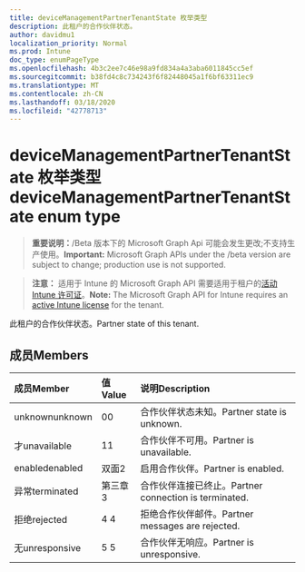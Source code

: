 ```yaml
---
title: deviceManagementPartnerTenantState 枚举类型
description: 此租户的合作伙伴状态。
author: davidmu1
localization_priority: Normal
ms.prod: Intune
doc_type: enumPageType
ms.openlocfilehash: 4b3c2ee7c46e98a9fd834a4a3aba6011845cc5ef
ms.sourcegitcommit: b38fd4c8c734243f6f82448045a1f6bf63311ec9
ms.translationtype: MT
ms.contentlocale: zh-CN
ms.lasthandoff: 03/18/2020
ms.locfileid: "42778713"
---
```

# <a name="devicemanagementpartnertenantstate-enum-type"></a><span data-ttu-id="70565-103">deviceManagementPartnerTenantState 枚举类型</span><span class="sxs-lookup"><span data-stu-id="70565-103">deviceManagementPartnerTenantState enum type</span></span>

> <span data-ttu-id="70565-104">**重要说明：**/Beta 版本下的 Microsoft Graph Api 可能会发生更改;不支持生产使用。</span><span class="sxs-lookup"><span data-stu-id="70565-104">**Important:** Microsoft Graph APIs under the /beta version are subject to change; production use is not supported.</span></span>

> <span data-ttu-id="70565-105">**注意：** 适用于 Intune 的 Microsoft Graph API 需要适用于租户的[活动 Intune 许可证](https://go.microsoft.com/fwlink/?linkid=839381)。</span><span class="sxs-lookup"><span data-stu-id="70565-105">**Note:** The Microsoft Graph API for Intune requires an [active Intune license](https://go.microsoft.com/fwlink/?linkid=839381) for the tenant.</span></span>

<span data-ttu-id="70565-106">此租户的合作伙伴状态。</span><span class="sxs-lookup"><span data-stu-id="70565-106">Partner state of this tenant.</span></span>

## <a name="members"></a><span data-ttu-id="70565-107">成员</span><span class="sxs-lookup"><span data-stu-id="70565-107">Members</span></span>
|<span data-ttu-id="70565-108">成员</span><span class="sxs-lookup"><span data-stu-id="70565-108">Member</span></span>|<span data-ttu-id="70565-109">值</span><span class="sxs-lookup"><span data-stu-id="70565-109">Value</span></span>|<span data-ttu-id="70565-110">说明</span><span class="sxs-lookup"><span data-stu-id="70565-110">Description</span></span>|
|:---|:---|:---|
|<span data-ttu-id="70565-111">unknown</span><span class="sxs-lookup"><span data-stu-id="70565-111">unknown</span></span>|<span data-ttu-id="70565-112">0</span><span class="sxs-lookup"><span data-stu-id="70565-112">0</span></span>|<span data-ttu-id="70565-113">合作伙伴状态未知。</span><span class="sxs-lookup"><span data-stu-id="70565-113">Partner state is unknown.</span></span>|
|<span data-ttu-id="70565-114">才</span><span class="sxs-lookup"><span data-stu-id="70565-114">unavailable</span></span>|<span data-ttu-id="70565-115">1</span><span class="sxs-lookup"><span data-stu-id="70565-115">1</span></span>|<span data-ttu-id="70565-116">合作伙伴不可用。</span><span class="sxs-lookup"><span data-stu-id="70565-116">Partner is unavailable.</span></span>|
|<span data-ttu-id="70565-117">enabled</span><span class="sxs-lookup"><span data-stu-id="70565-117">enabled</span></span>|<span data-ttu-id="70565-118">双面</span><span class="sxs-lookup"><span data-stu-id="70565-118">2</span></span>|<span data-ttu-id="70565-119">启用合作伙伴。</span><span class="sxs-lookup"><span data-stu-id="70565-119">Partner is enabled.</span></span>|
|<span data-ttu-id="70565-120">异常</span><span class="sxs-lookup"><span data-stu-id="70565-120">terminated</span></span>|<span data-ttu-id="70565-121">第三章</span><span class="sxs-lookup"><span data-stu-id="70565-121">3</span></span>|<span data-ttu-id="70565-122">合作伙伴连接已终止。</span><span class="sxs-lookup"><span data-stu-id="70565-122">Partner connection is terminated.</span></span>|
|<span data-ttu-id="70565-123">拒绝</span><span class="sxs-lookup"><span data-stu-id="70565-123">rejected</span></span>|<span data-ttu-id="70565-124">4 </span><span class="sxs-lookup"><span data-stu-id="70565-124">4</span></span>|<span data-ttu-id="70565-125">拒绝合作伙伴邮件。</span><span class="sxs-lookup"><span data-stu-id="70565-125">Partner messages are rejected.</span></span>|
|<span data-ttu-id="70565-126">无</span><span class="sxs-lookup"><span data-stu-id="70565-126">unresponsive</span></span>|<span data-ttu-id="70565-127">5 </span><span class="sxs-lookup"><span data-stu-id="70565-127">5</span></span>|<span data-ttu-id="70565-128">合作伙伴无响应。</span><span class="sxs-lookup"><span data-stu-id="70565-128">Partner is unresponsive.</span></span>|



